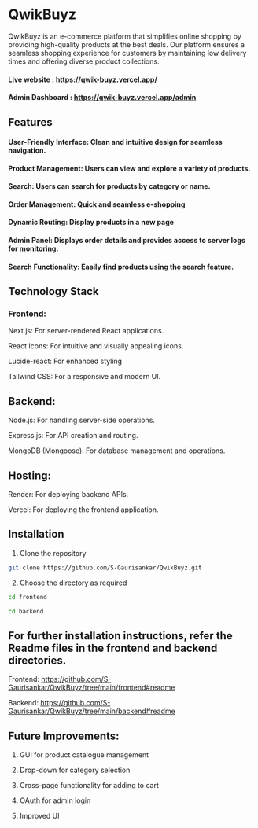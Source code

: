 # QwikBuyz

QwikBuyz is an e-commerce platform that simplifies online shopping by providing high-quality products at the best deals. Our platform ensures a seamless shopping experience for customers by maintaining low delivery times and offering diverse product collections.

#### Live website : https://qwik-buyz.vercel.app/
#### Admin Dashboard : https://qwik-buyz.vercel.app/admin


## Features

#### User-Friendly Interface: Clean and intuitive design for seamless navigation.
#### Product Management: Users can view and explore a variety of products. 
#### Search: Users can search for products by category or name.

#### Order Management: Quick and seamless e-shopping  
#### Dynamic Routing: Display products in a new page
#### Admin Panel: Displays order details and provides access to server logs for monitoring.
#### Search Functionality: Easily find products using the search feature.


## Technology Stack
### Frontend:
Next.js: For server-rendered React applications.

React Icons: For intuitive and visually appealing icons.

Lucide-react: For enhanced styling

Tailwind CSS: For a responsive and modern UI.

## Backend:
Node.js: For handling server-side operations.

Express.js: For API creation and routing.

MongoDB (Mongoose): For database management and operations.

## Hosting:
Render: For deploying backend APIs.

Vercel: For deploying the frontend application.

## Installation

1. Clone the repository
```bash
git clone https://github.com/S-Gaurisankar/QwikBuyz.git
```

2. Choose the directory as required
```bash
cd frontend
```

```bash
cd backend
```

## For further installation instructions, refer the Readme files in the frontend and backend directories.  

Frontend: https://github.com/S-Gaurisankar/QwikBuyz/tree/main/frontend#readme

Backend: https://github.com/S-Gaurisankar/QwikBuyz/tree/main/backend#readme 


## Future Improvements:

1) GUI for product catalogue management

2) Drop-down for category selection

3) Cross-page functionality for adding to cart

4) OAuth for admin login

5) Improved UI
